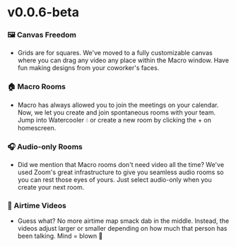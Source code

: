 # v0.0.6-beta

### 🖼️ Canvas Freedom
 - Grids are for squares. We've moved to a fully customizable canvas where you can drag any video any place within the Macro window. Have fun making designs from your coworker's faces.

### 🏠 Macro Rooms 
 - Macro has always allowed you to join the meetings on your calendar. Now, we let you create and join spontaneous rooms with your team. Jump into Watercooler 💧 or create a new room by clicking the + on homescreen.

### 🎧 Audio-only Rooms
 - Did we mention that Macro rooms don't need video all the time? We've used Zoom's great infrastructure to give you seamless audio rooms so you can rest those eyes of yours. Just select audio-only when you create your next room.

### 🙊 Airtime Videos
 - Guess what? No more airtime map smack dab in the middle. Instead, the videos adjust larger or smaller depending on how much that person has been talking. Mind = blown 🤯
